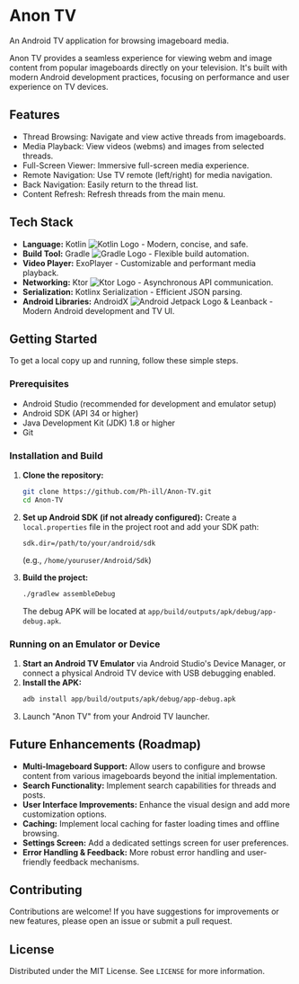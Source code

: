 # Anon TV

An Android TV application for browsing imageboard media.

Anon TV provides a seamless experience for viewing webm and image content from popular imageboards directly on your television. It's built with modern Android development practices, focusing on performance and user experience on TV devices.

## Features

- Thread Browsing: Navigate and view active threads from imageboards.
- Media Playback: View videos (webms) and images from selected threads.
- Full-Screen Viewer: Immersive full-screen media experience.
- Remote Navigation: Use TV remote (left/right) for media navigation.
- Back Navigation: Easily return to the thread list.
- Content Refresh: Refresh threads from the main menu.

## Tech Stack

- **Language:** Kotlin ![Kotlin Logo](https://upload.wikimedia.org/wikipedia/commons/7/74/Kotlin_logo.svg) - Modern, concise, and safe.
- **Build Tool:** Gradle ![Gradle Logo](https://upload.wikimedia.org/wikipedia/commons/1/17/Gradle_logo.svg) - Flexible build automation.
- **Video Player:** ExoPlayer - Customizable and performant media playback.
- **Networking:** Ktor ![Ktor Logo](https://raw.githubusercontent.com/ktorio/ktor-documentation/main/images/ktor_logo.png) - Asynchronous API communication.
- **Serialization:** Kotlinx Serialization - Efficient JSON parsing.
- **Android Libraries:** AndroidX ![Android Jetpack Logo](https://developer.android.com/images/jetpack/jetpack-logo.svg) & Leanback - Modern Android development and TV UI.

## Getting Started

To get a local copy up and running, follow these simple steps.

### Prerequisites

*   Android Studio (recommended for development and emulator setup)
*   Android SDK (API 34 or higher)
*   Java Development Kit (JDK) 1.8 or higher
*   Git

### Installation and Build

1.  **Clone the repository:**
    ```bash
    git clone https://github.com/Ph-ill/Anon-TV.git
    cd Anon-TV
    ```

2.  **Set up Android SDK (if not already configured):**
    Create a `local.properties` file in the project root and add your SDK path:
    ```properties
    sdk.dir=/path/to/your/android/sdk
    ```
    (e.g., `/home/youruser/Android/Sdk`)

3.  **Build the project:**
    ```bash
    ./gradlew assembleDebug
    ```
    The debug APK will be located at `app/build/outputs/apk/debug/app-debug.apk`.

### Running on an Emulator or Device

1.  **Start an Android TV Emulator** via Android Studio's Device Manager, or connect a physical Android TV device with USB debugging enabled.
2.  **Install the APK:**
    ```bash
    adb install app/build/outputs/apk/debug/app-debug.apk
    ```
3.  Launch "Anon TV" from your Android TV launcher.

## Future Enhancements (Roadmap)

*   **Multi-Imageboard Support:** Allow users to configure and browse content from various imageboards beyond the initial implementation.
*   **Search Functionality:** Implement search capabilities for threads and posts.
*   **User Interface Improvements:** Enhance the visual design and add more customization options.
*   **Caching:** Implement local caching for faster loading times and offline browsing.
*   **Settings Screen:** Add a dedicated settings screen for user preferences.
*   **Error Handling & Feedback:** More robust error handling and user-friendly feedback mechanisms.

## Contributing

Contributions are welcome! If you have suggestions for improvements or new features, please open an issue or submit a pull request.

## License

Distributed under the MIT License. See `LICENSE` for more information.

